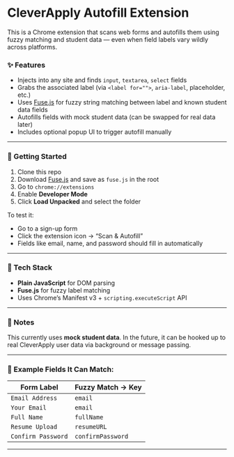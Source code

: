 # CleverApply Autofill Extension

This is a Chrome extension that scans web forms and autofills them using fuzzy matching and student data — even when field labels vary wildly across platforms.

### ✨ Features
- Injects into any site and finds `input`, `textarea`, `select` fields
- Grabs the associated label (via `<label for="">`, `aria-label`, placeholder, etc.)
- Uses [Fuse.js](https://fusejs.io/) for fuzzy string matching between label and known student data fields
- Autofills fields with mock student data (can be swapped for real data later)
- Includes optional popup UI to trigger autofill manually

---

### 🚀 Getting Started

1. Clone this repo
2. Download [Fuse.js](https://cdn.jsdelivr.net/npm/fuse.js) and save as `fuse.js` in the root
3. Go to `chrome://extensions`
4. Enable **Developer Mode**
5. Click **Load Unpacked** and select the folder

To test it:
- Go to a sign-up form
- Click the extension icon → “Scan & Autofill”
- Fields like email, name, and password should fill in automatically

---

### 🧠 Tech Stack

- **Plain JavaScript** for DOM parsing
- **Fuse.js** for fuzzy label matching
- Uses Chrome’s Manifest v3 + `scripting.executeScript` API

---

### 📌 Notes

This currently uses **mock student data**. In the future, it can be hooked up to real CleverApply user data via background or message passing.

---

### 🧪 Example Fields It Can Match:

| Form Label         | Fuzzy Match → Key    |
|--------------------|----------------------|
| `Email Address`    | `email`              |
| `Your Email`       | `email`              |
| `Full Name`        | `fullName`           |
| `Resume Upload`    | `resumeURL`          |
| `Confirm Password` | `confirmPassword`    |

---
